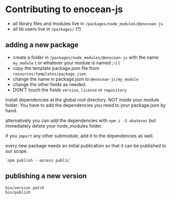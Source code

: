 # Contributing to enocean-js

* all library files and modules live in `/packages/node_modules/@enocean-js`
* all lib users live in `/packages/` (?)

## adding a new package

* create a folder in `/packages/node_modules/@enocean-js` with the name `my_module` ( or whatever your module is named ;-) )
* copy the template package.json file from `resources/templates/package.json`
* change the name in package.json to `@enocean-js/my_module`
* change the other fields as needed.
* DON'T touch the fields `version`, `license` or `repository`

install dependencies at the global root directory. NOT inside your module folder. You have to add the dependencies you need to your package.json by hand.

alternatively you can add the dependencies with `npm i -S whatever` but immediately delete your node_modules folder.

if you `import` any other submodule, add it to the dependencies as well.

every new package needs an initial publication so that it can be published to our scope.

    `npm publish --access public`

## publishing a new version

    bin/version patch
    bin/publish
